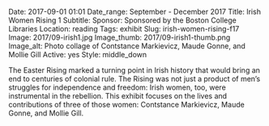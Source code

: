 Date: 2017-09-01 01:01 
Date_range: September - December 2017
Title: Irish Women Rising 1
Subtitle: 
Sponsor: Sponsored by the Boston College Libraries
Location: reading
Tags: exhibit
Slug: irish-women-rising-f17
Image: 2017/09-irish1.jpg
Image_thumb: 2017/09-irish1-thumb.png
Image_alt: Photo collage of Contstance Markievicz, Maude Gonne, and Mollie Gill
Active: yes
Style: middle_down

The Easter Rising marked a turning point in Irish history that would bring an end to centuries of colonial rule. The Rising was not just a product of men’s struggles for independence and freedom: Irish women, too, were instrumental in the rebellion. This exhibit focuses on the lives and contributions of three of those women: Contstance Markievicz, Maude Gonne, and Mollie Gill. 

